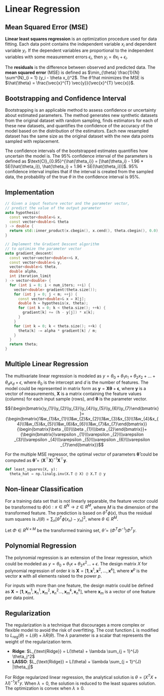 # Linear Regression

## Mean Squared Error (MSE)

**Linear least squares regression** is an optimization procedure used for data fitting. Each data point contains the independent variable $x_i$ and dependent variable $y_i$. If the dependent variables are proportional to the independent variables with some measurement errors $\epsilon_i$, then $y_i = \theta x_i + \epsilon_i$.

The **residuals** is the difference between observed and predicted data. The **mean squared error** (MSE) is defined as $\min_{\theta} \frac{1}{N} \sum^{N}_{i = 1} (y_i  - \theta x_i)^2$. The $\hat{\theta}$ that minimizes the MSE is $\hat{\theta} = \frac{\vec{x}^{T} \vec{y}}{\vec{x}^{T} \vec{x}}$.

## Bootstrapping and Confidence Interval

Bootstrapping is an applicable method to assess confidence or uncertainty about estimated parameters. The method generates new synthetic datasets from the original dataset with random sampling, finds estimators for each of these new datasets, and quantifies the confidence of the accuracy of the model based on the distribution of the estimators. Each new resampled dataset has the same size as the original dataset with the new data points sampled with replacement.

The confidence intervals of the bootstrapped estimates quantifies how uncertain the model is. The 95% confidence interval of the parameters is defined as $\text{CI}_{0.95}^{\hat{\theta_i}} = [\hat{\theta_i} - 1.96 * SE(\hat{\theta_i}), \hat{\theta_i} + 1.96 * SE(\hat{\theta_i})]$. 95% confidence interval implies that if the interval is created from the sampled data, the probability of the true $\theta$ in the confidence interval is 95%.

## Implementation

```cpp
// Given a input feature vector and the parameter vector,
// predict the value of the output parameter
auto hypothesis(
  const vector<double>& x,
  const vector<double>& theta
) -> double {
  return std::inner_product(x.cbegin(), x.cend(), theta.cbegin(), 0.0);
}

// Implement the Gradient Descent algorithm
// to optimize the parameter vector
auto gradient_descent(
  const vector<vector<double>>& X,
  const vector<double>& y,
  vector<double>& theta,
  double alpha,
  int iteration_limit
) -> vector<double> {
  for (int i = 0; i < num_iters; ++i) {
    vector<double> gradient(theta.size());
    for (int j = 0; j < m; ++j) {
      const vector<double>& x = X[j];
      double h = hypothesis(x, theta);
      for (int k = 0; k < theta.size(); ++k) {
        gradient[k] += (h - y[j]) * x[k];
      }
    }
    for (int k = 0; k < theta.size(); ++k) {
      theta[k] -= alpha * gradient[k] / m;
    }
  }
  return theta;
}
```

## Multiple Linear Regression

The multivariate linear regression is modeled as $y = \theta_0 + \theta_1 x_1 + \theta_2 x_2 + \dots + \theta_d x_d + \epsilon$, where $\theta_0$ is the intercept and $d$ is the number of features. The model could be represented in matrix form as $\mathbf{y} = \mathbf{X}\boldsymbol{\theta} + \mathbf{\epsilon}$, where $\mathbf{y}$ is a vector of measurements, $\mathbf{X}$ is a matrix containing the feature values (columns) for each input sample (rows), and $\boldsymbol{\theta}$ is the parameter vector.

$${\begin{bmatrix}y_{1}\\y_{2}\\y_{3}\\y_{4}\\y_{5}\\y_{6}\\y_{7}\end{bmatrix}}={\begin{bmatrix}1&w_{1}&x_{1}\\1&w_{2}&x_{2}\\1&w_{3}&x_{3}\\1&w_{4}&x_{4}\\1&w_{5}&x_{5}\\1&w_{6}&x_{6}\\1&w_{7}&x_{7}\end{bmatrix}}{\begin{bmatrix}\beta _{0}\\\beta _{1}\\\beta _{2}\end{bmatrix}}+{\begin{bmatrix}\varepsilon _{1}\\\varepsilon _{2}\\\varepsilon _{3}\\\varepsilon _{4}\\\varepsilon _{5}\\\varepsilon _{6}\\\varepsilon _{7}\end{bmatrix}}$$

For the multiple MSE regressor, the optimal vector of parameters $\boldsymbol{\hat\theta}$ could be computed as $\boldsymbol{\hat\theta} = (\mathbf{X}^\top\mathbf{X})^{-1}\mathbf{X}^\top\mathbf{y}$.

```py
def least_squares(X, y):
  theta_hat = np.linalg.inv(X.T @ X) @ X.T @ y
```

## Non-linear Classification

For a training data set that is not linearly separable, the feature vector could be transformed to $\phi(x): x \in R^N \to z \in R^M$, where $M$ is the dimension of the transformed feature. The prediction is based on $\theta^T \phi(x)$, thus the residual sum squares is $J(\theta) = \sum_n [\theta^T \phi(x_n) - y_n]^2$, where $\theta \in R^M$.

Let $\Phi \in R^{N \times M}$ be the transformed training set, $\hat{\theta} = (\Phi^T \Phi^{-1}) \Phi^{T} y$.

## Polynomial Regression

The polynomial regression is an extension of the linear regression, which could be modeled as $y = \theta_0 + \theta_1 x + \theta_2 x^2 \dots + \epsilon$. The design matrix $X$ for polynomial regression of order $k$ is $\mathbf{X} = \big[ \boldsymbol 1 , \mathbf{x}^1, \mathbf{x}^2 , \ldots , \mathbf{x}^k \big]$, where $\mathbf{x}^p$ is the vector $\mathbf{x}$ with all elements raised to the power $p$.

For inputs with more than one feature, the design matrix could be defined as $\mathbf{X} = \big[ \boldsymbol 1 , \mathbf{x}_m^1, \mathbf{x}_n^1, \mathbf{x}_m^2 , \mathbf{x}_n^2\ldots , \mathbf{x}_m^k , \mathbf{x}_n^k \big]$, where $\mathbf{x}_m$ is a vector of one feature per data point.

## Regularization

The regularization is a technique that discourages a more complex or flexible model to avoid the risk of overfitting. The cost function $L$ is modified to $L_{\text{reg}}(\theta) = L(\theta) + \lambda R(\theta)$. The $\lambda$ parameter is a scalar that represents the weight of the regularization term.

- **Ridge**: $L_{\text{Ridge}} = L(\theta) + \lambda \sum_{j = 1}^{J} \theta_j^2$
- **LASSO**: $L_{\text{Ridge}} = L(\theta) + \lambda \sum_{j = 1}^{J} |\theta_j|$

For Ridge regularized linear regression, the analytical solution is $\theta = (X^{T}X + \lambda I)^{-1} X^{T}y$. When $\lambda = 0$, the solution is reduced to the least squares solution. The optimization is convex when $\lambda \ge 0$.
